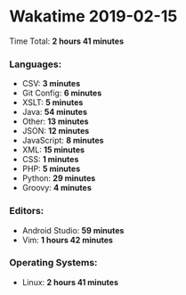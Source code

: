 # Wakatime 2019-02-15

Time Total: **2 hours 41 minutes**

### Languages:
- CSV: **3 minutes** 
- Git Config: **6 minutes** 
- XSLT: **5 minutes** 
- Java: **54 minutes** 
- Other: **13 minutes** 
- JSON: **12 minutes** 
- JavaScript: **8 minutes** 
- XML: **15 minutes** 
- CSS: **1 minutes** 
- PHP: **5 minutes** 
- Python: **29 minutes** 
- Groovy: **4 minutes** 

### Editors:
- Android Studio: **59 minutes** 
- Vim: **1 hours 42 minutes** 

### Operating Systems:
- Linux: **2 hours 41 minutes** 

